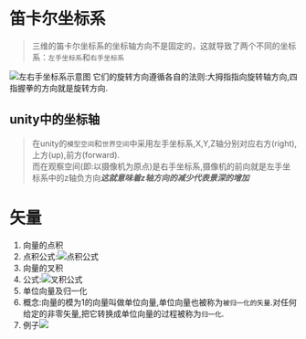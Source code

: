 # 笛卡尔坐标系
> 三维的笛卡尔坐标系的坐标轴方向不是固定的，这就导致了两个不同的坐标系：`左手坐标系`和`右手坐标系`

![左右手坐标系示意图](http://ov443bcri.bkt.clouddn.com/%E5%B7%A6%E5%8F%B3%E6%89%8B%E5%9D%90%E6%A0%87%E7%B3%BB.png)
它们的旋转方向遵循各自的法则:大拇指指向旋转轴方向,四指握拳的方向就是旋转方向.
## unity中的坐标轴
>在unity的`模型空间`和`世界空间`中采用左手坐标系,X,Y,Z轴分别对应右方(right),上方(up),前方(forward).<br>
而在观察空间(即:以摄像机为原点)是右手坐标系,摄像机的前向就是左手坐标系中的z轴负方向***这就意味着z轴方向的减少代表景深的增加***

# 矢量
1. 向量的点积
  1. 点积公式:![点积公式](http://ov443bcri.bkt.clouddn.com/%E5%90%91%E9%87%8F%E7%9A%84%E7%82%B9%E7%A7%AF%E5%85%AC%E5%BC%8F.png)
2. 向量的叉积
  1. 公式:![叉积公式](http://ov443bcri.bkt.clouddn.com/%E5%90%91%E9%87%8F%E7%9A%84%E5%8F%89%E7%A7%AF%E5%85%AC%E5%BC%8F.png)
3. 单位向量及归一化
  1. 概念:向量的模为1的向量叫做单位向量,单位向量也被称为`被归一化的矢量`.对任何给定的非零矢量,把它转换成单位向量的过程被称为`归一化`.
  2. 例子![](http://ov443bcri.bkt.clouddn.com/%E5%90%91%E9%87%8F%E7%9A%84%E5%BD%92%E4%B8%80%E5%8C%96.png)
